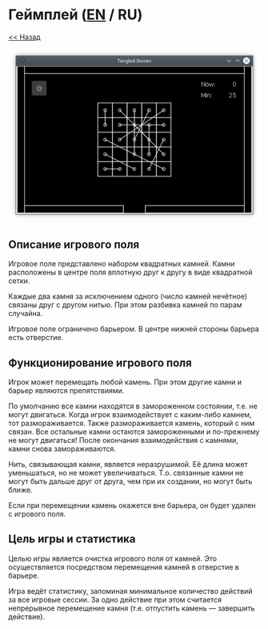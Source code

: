 # Геймплей ([EN](gameplay.md) / RU)

[<< Назад](README_ru.md)

![](screenshot.png)

## Описание игрового поля

Игровое поле представлено набором квадратных камней. Камни расположены в центре поля вплотную друг к другу в виде квадратной сетки.

Каждые два камня за исключением одного (число камней нечётное) связаны друг с другом нитью. При этом разбивка камней по парам случайна.

Игровое поле ограничено барьером. В центре нижней стороны барьера есть отверстие.

## Функционирование игрового поля

Игрок может перемещать любой камень. При этом другие камни и барьер являются препятствиями.

По умолчанию все камни находятся в замороженном состоянии, т.е. не могут двигаться. Когда игрок взаимодействует с каким-либо камнем, тот размораживается. Также размораживается камень, который с ним связан. Все остальные камни остаются замороженными и по-прежнему не могут двигаться! После окончания взаимодействия с камнями, камни снова замораживаются.

Нить, связывающая камни, является неразрушимой. Её длина может уменьшаться, но не может увеличиваться. Т.о. связанные камни не могут быть дальше друг от друга, чем при их создании, но могут быть ближе.

Если при перемещении камень окажется вне барьера, он будет удален с игрового поля.

## Цель игры и статистика

Целью игры является очистка игрового поля от камней. Это осуществляется посредством перемещения камней в отверстие в барьере.

Игра ведёт статистику, запоминая минимальное количество действий за все игровые сессии. За одно действие при этом считается непрерывное перемещение камня (т.е. отпустить камень — завершить действие).
